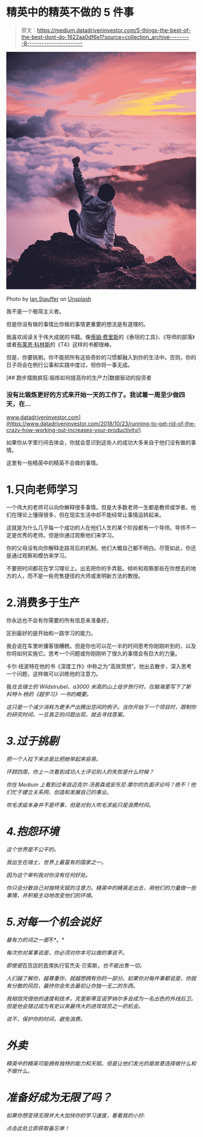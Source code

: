 # 精英中的精英不做的 5 件事

> 原文：<https://medium.datadriveninvestor.com/5-things-the-best-of-the-best-dont-do-1622aa0df6e1?source=collection_archive---------8----------------------->

![](img/25ac54ef0299a21173d430bae390404a.png)

Photo by [Ian Stauffer](https://unsplash.com/@ianstauffer?utm_source=medium&utm_medium=referral) on [Unsplash](https://unsplash.com?utm_source=medium&utm_medium=referral)

我不是一个极简主义者。

但是你没有做的事情比你做的事情更重要的想法是有道理的。

我喜欢阅读关于伟大成就的书籍。像[蒂姆·费里斯](https://medium.com/u/56d3bc91794f?source=post_page-----1622aa0df6e1--------------------------------)的《泰坦的工具》、《导师的部落》或者[布莱恩·科林斯](https://medium.com/u/43ed826275f6?source=post_page-----1622aa0df6e1--------------------------------)的《T4》这样的书都很棒。

但是，你要挑剔。你不能把所有这些奇妙的习惯都融入到你的生活中。否则，你的日子将会在例行公事和实践中度过，但你将一事无成。

[](https://www.datadriveninvestor.com/2018/10/23/running-to-get-rid-of-the-crazy-how-working-out-increases-your-productivity/) [## 跑步摆脱疯狂:锻炼如何提高你的生产力|数据驱动的投资者

### 没有比锻炼更好的方式来开始一天的工作了。我试着一周至少做四天，在…

www.datadriveninvestor.com](https://www.datadriveninvestor.com/2018/10/23/running-to-get-rid-of-the-crazy-how-working-out-increases-your-productivity/) 

如果你从字里行间去体会，你就会意识到这些人的成功大多来自于他们没有做的事情。

这里有一些精英中的精英不会做的事情。

# 1.只向老师学习

一个伟大的老师可以向你解释很多事情。但是大多数老师一生都是教师或学者。他们在理论上懂得很多，但在现实生活中却不能经常让事情运转起来。

这就是为什么几乎每一个成功的人在他们人生的某个阶段都有一个导师。导师不一定是优秀的老师。但是你通过观察他们来学习。

你的父母没有向你解释走路背后的机制。他们大概自己都不明白。尽管如此，你还是通过观察和模仿来学习。

不要把时间都花在学习理论上。出去把你的手弄脏。倾听和观察那些在你想去的地方的人，而不是一些兜售捷径的大师或发明新方法的教授。

# 2.消费多于生产

你永远也不会有你需要的所有信息来准备好。

区别最好的是开始和一路学习的能力。

我会说在车里听播客很糟糕。但是你也可以花一半的时间思考你刚刚听到的，以及你将如何实施它。思考一个问题或你刚刚听了很久的事情会有巨大的力量。

卡尔·纽波特在他的书《深度工作》中称之为“高效冥想”。他出去散步，深入思考一个问题，这样做可以训练他的注意力。

我*在去瑞士的 *Wildstrubel、*a*3000 米高的山上徒步旅行时，在脑海里写下了*斯科特·h·杨的《超学习》一书的概要。*

*这只是一个减少消耗为更多产出腾出空间的例子。当你开始下一个项目时，限制你的研究时间，一旦真正的问题出现，就去寻找答案。*

# *3.过于挑剔*

*把一个人拉下来总是比把她举起来容易。*

*环顾四周，你上一次看到成功人士评论别人的失败是什么时候？*

*你在 Medium 上看到过来自迈克尔·汤普森或安东尼·摩尔的负面评论吗？绝不！他们忙于建立关系网、创造和发展自己的事业。*

*吹毛求疵本身并不是坏事，但是对别人吹毛求疵只是浪费时间。*

# *4.抱怨环境*

*这个世界是不公平的。*

*我出生在瑞士，世界上最富有的国家之一。*

*因为这个审判我对你没有任何好处。*

*你只会分散自己对独特天赋的注意力。精英中的精英走出去，用他们的力量做一些事情，并积极主动地改变他们的环境。*

# *5.对每一个机会说好*

*最有力的词之一是*不*。*

*每次你对某事说是，你必须对你本可以做的事说不。*

*即使是*百货店的首席执行官杰夫·贝索斯，*也不能出售一切。*

*人们越了解你，越尊重你，就越想拥有你的一部分。如果你对每件事都说是，你就有分散的风险，最终你会失去最初让你独一无二的东西。*

*我相信凭借他的速度和技术，克里斯蒂亚诺罗纳尔多会成为一名出色的外线后卫。但是他会错过成为有史以来最伟大的进攻球员之一的机会。*

*说不，保护你的时间，避免浪费。*

# *外卖*

*精英中的精英可能拥有独特的能力和天赋。但是让他们发光的是故意选择做什么和不做什么。*

# ***准备好成为无限了吗？***

*如果你想变得无限并大大加快你的学习速度，看看我的小抄:*

*点击此处立即获取备忘单！*